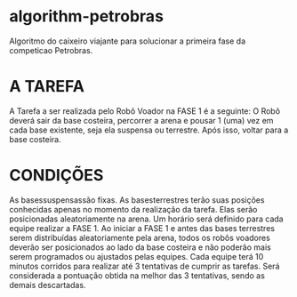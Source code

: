 # algorithm-petrobras
Algoritmo do caixeiro viajante para solucionar a primeira fase da competicao Petrobras.

# A TAREFA
A Tarefa a ser realizada pelo Robô Voador na FASE 1 é a seguinte:
O Robô deverá sair da base costeira, percorrer a arena e pousar 1 (uma) vez em cada
base existente, seja ela suspensa ou terrestre. Após isso, voltar para a base costeira.

# CONDIÇÕES
As basessuspensassão fixas. As basesterrestres terão suas posições conhecidas apenas
no momento da realização da tarefa. Elas serão posicionadas aleatoriamente na arena.
Um horário será definido para cada equipe realizar a FASE 1. Ao iniciar a FASE 1 e antes
das bases terrestres serem distribuídas aleatoriamente pela arena, todos os robôs
voadores deverão ser posicionados ao lado da base costeira e não poderão mais serem
programados ou ajustados pelas equipes.
Cada equipe terá 10 minutos corridos para realizar até 3 tentativas de cumprir as
tarefas. Será considerada a pontuação obtida na melhor das 3 tentativas, sendo as
demais descartadas.
